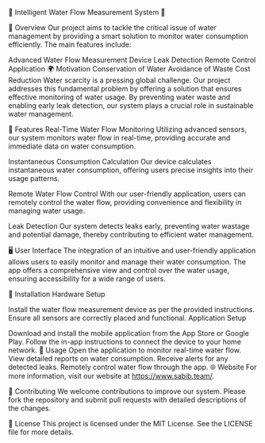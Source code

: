 🌊 Intelligent Water Flow Measurement System 🌊

📜 Overview
Our project aims to tackle the critical issue of water management by providing a smart solution to monitor water consumption efficiently. The main features include:

Advanced Water Flow Measurement Device
Leak Detection
Remote Control Application
🌍 Motivation
Conservation of Water
Avoidance of Waste
Cost Reduction
Water scarcity is a pressing global challenge. Our project addresses this fundamental problem by offering a solution that ensures effective monitoring of water usage. By preventing water waste and enabling early leak detection, our system plays a crucial role in sustainable water management.

🚀 Features
Real-Time Water Flow Monitoring
Utilizing advanced sensors, our system monitors water flow in real-time, providing accurate and immediate data on water consumption.

Instantaneous Consumption Calculation
Our device calculates instantaneous water consumption, offering users precise insights into their usage patterns.

Remote Water Flow Control
With our user-friendly application, users can remotely control the water flow, providing convenience and flexibility in managing water usage.

Leak Detection
Our system detects leaks early, preventing water wastage and potential damage, thereby contributing to efficient water management.

🖥️ User Interface
The integration of an intuitive and user-friendly application allows users to easily monitor and manage their water consumption. The app offers a comprehensive view and control over the water usage, ensuring accessibility for a wide range of users.

🔧 Installation
Hardware Setup

Install the water flow measurement device as per the provided instructions.
Ensure all sensors are correctly placed and functional.
Application Setup

Download and install the mobile application from the App Store or Google Play.
Follow the in-app instructions to connect the device to your home network.
📱 Usage
Open the application to monitor real-time water flow.
View detailed reports on water consumption.
Receive alerts for any detected leaks.
Remotely control water flow through the app.
🌐 Website
For more information, visit our website at https://www.sabib.team/.

🤝 Contributing
We welcome contributions to improve our system. Please fork the repository and submit pull requests with detailed descriptions of the changes.

📝 License
This project is licensed under the MIT License. See the LICENSE file for more details.
